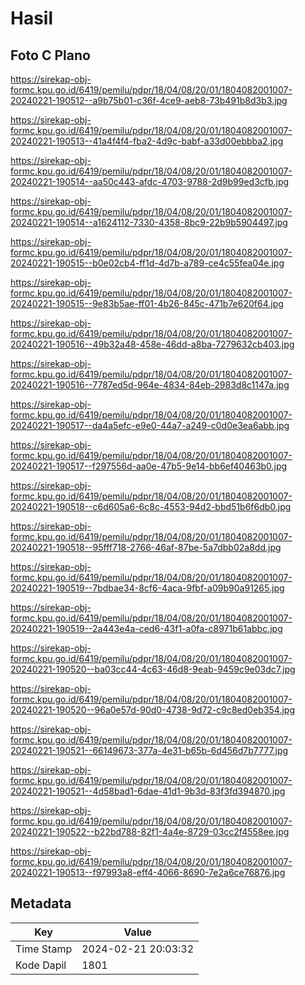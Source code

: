 # Hasil

## Foto C Plano

https://sirekap-obj-formc.kpu.go.id/6419/pemilu/pdpr/18/04/08/20/01/1804082001007-20240221-190512--a9b75b01-c36f-4ce9-aeb8-73b491b8d3b3.jpg

https://sirekap-obj-formc.kpu.go.id/6419/pemilu/pdpr/18/04/08/20/01/1804082001007-20240221-190513--41a4f4f4-fba2-4d9c-babf-a33d00ebbba2.jpg

https://sirekap-obj-formc.kpu.go.id/6419/pemilu/pdpr/18/04/08/20/01/1804082001007-20240221-190514--aa50c443-afdc-4703-9788-2d9b99ed3cfb.jpg

https://sirekap-obj-formc.kpu.go.id/6419/pemilu/pdpr/18/04/08/20/01/1804082001007-20240221-190514--a1624112-7330-4358-8bc9-22b9b5904497.jpg

https://sirekap-obj-formc.kpu.go.id/6419/pemilu/pdpr/18/04/08/20/01/1804082001007-20240221-190515--b0e02cb4-ff1d-4d7b-a789-ce4c55fea04e.jpg

https://sirekap-obj-formc.kpu.go.id/6419/pemilu/pdpr/18/04/08/20/01/1804082001007-20240221-190515--9e83b5ae-ff01-4b26-845c-471b7e620f64.jpg

https://sirekap-obj-formc.kpu.go.id/6419/pemilu/pdpr/18/04/08/20/01/1804082001007-20240221-190516--49b32a48-458e-46dd-a8ba-7279632cb403.jpg

https://sirekap-obj-formc.kpu.go.id/6419/pemilu/pdpr/18/04/08/20/01/1804082001007-20240221-190516--7787ed5d-964e-4834-84eb-2983d8c1147a.jpg

https://sirekap-obj-formc.kpu.go.id/6419/pemilu/pdpr/18/04/08/20/01/1804082001007-20240221-190517--da4a5efc-e9e0-44a7-a249-c0d0e3ea6abb.jpg

https://sirekap-obj-formc.kpu.go.id/6419/pemilu/pdpr/18/04/08/20/01/1804082001007-20240221-190517--f297556d-aa0e-47b5-9e14-bb6ef40463b0.jpg

https://sirekap-obj-formc.kpu.go.id/6419/pemilu/pdpr/18/04/08/20/01/1804082001007-20240221-190518--c6d605a6-6c8c-4553-94d2-bbd51b6f6db0.jpg

https://sirekap-obj-formc.kpu.go.id/6419/pemilu/pdpr/18/04/08/20/01/1804082001007-20240221-190518--95fff718-2766-46af-87be-5a7dbb02a8dd.jpg

https://sirekap-obj-formc.kpu.go.id/6419/pemilu/pdpr/18/04/08/20/01/1804082001007-20240221-190519--7bdbae34-8cf6-4aca-9fbf-a09b90a91265.jpg

https://sirekap-obj-formc.kpu.go.id/6419/pemilu/pdpr/18/04/08/20/01/1804082001007-20240221-190519--2a443e4a-ced6-43f1-a0fa-c8971b61abbc.jpg

https://sirekap-obj-formc.kpu.go.id/6419/pemilu/pdpr/18/04/08/20/01/1804082001007-20240221-190520--ba03cc44-4c63-46d8-9eab-9459c9e03dc7.jpg

https://sirekap-obj-formc.kpu.go.id/6419/pemilu/pdpr/18/04/08/20/01/1804082001007-20240221-190520--96a0e57d-90d0-4738-9d72-c9c8ed0eb354.jpg

https://sirekap-obj-formc.kpu.go.id/6419/pemilu/pdpr/18/04/08/20/01/1804082001007-20240221-190521--66149673-377a-4e31-b65b-6d456d7b7777.jpg

https://sirekap-obj-formc.kpu.go.id/6419/pemilu/pdpr/18/04/08/20/01/1804082001007-20240221-190521--4d58bad1-6dae-41d1-9b3d-83f3fd394870.jpg

https://sirekap-obj-formc.kpu.go.id/6419/pemilu/pdpr/18/04/08/20/01/1804082001007-20240221-190522--b22bd788-82f1-4a4e-8729-03cc2f4558ee.jpg

https://sirekap-obj-formc.kpu.go.id/6419/pemilu/pdpr/18/04/08/20/01/1804082001007-20240221-190513--f97993a8-eff4-4066-8690-7e2a6ce76876.jpg


## Metadata

| Key        | Value               |
| ---------- | ------------------- |
| Time Stamp | 2024-02-21 20:03:32 |
| Kode Dapil | 1801                |



